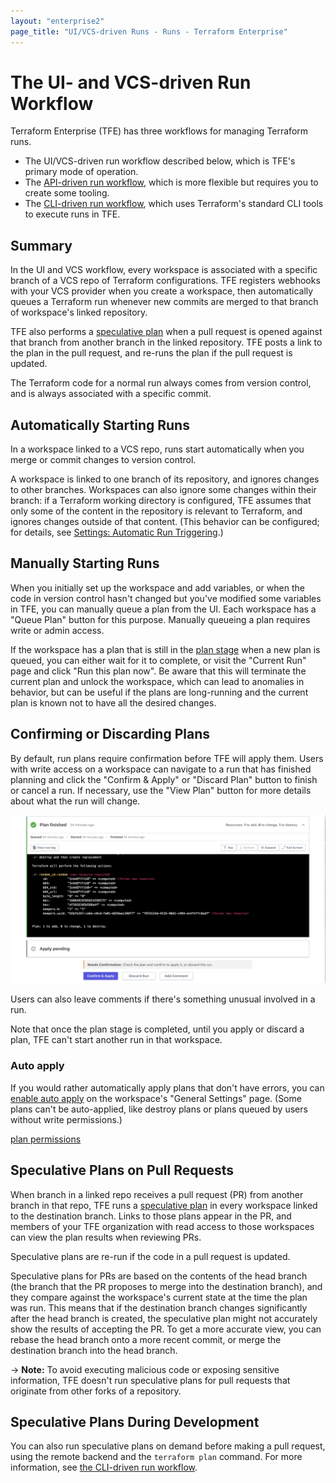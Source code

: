 ```yaml
---
layout: "enterprise2"
page_title: "UI/VCS-driven Runs - Runs - Terraform Enterprise"
---
```


# The UI- and VCS-driven Run Workflow

Terraform Enterprise (TFE) has three workflows for managing Terraform runs.

- The UI/VCS-driven run workflow described below, which is TFE's primary mode of operation.
- The [API-driven run workflow](./api.html), which is more flexible but requires you to create some tooling.
- The [CLI-driven run workflow](./cli.html), which uses Terraform's standard CLI tools to execute runs in TFE.

## Summary

In the UI and VCS workflow, every workspace is associated with a specific branch of a VCS repo of Terraform configurations. TFE registers webhooks with your VCS provider when you create a workspace, then automatically queues a Terraform run whenever new commits are merged to that branch of workspace's linked repository.

TFE also performs a [speculative plan][] when a pull request is opened against that branch from another branch in the linked repository. TFE posts a link to the plan in the pull request, and re-runs the plan if the pull request is updated.

[speculative plan]: ./index.html#speculative-plans

The Terraform code for a normal run always comes from version control, and is always associated with a specific commit.

## Automatically Starting Runs

In a workspace linked to a VCS repo, runs start automatically when you merge or commit changes to version control.

A workspace is linked to one branch of its repository, and ignores changes to other branches. Workspaces can also ignore some changes within their branch: if a Terraform working directory is configured, TFE assumes that only some of the content in the repository is relevant to Terraform, and ignores changes outside of that content. (This behavior can be configured; for details, see [Settings: Automatic Run Triggering](../workspaces/settings.html#automatic-run-triggering).)

## Manually Starting Runs

When you initially set up the workspace and add variables, or when the code in version control hasn't changed but you've modified some variables in TFE, you can manually queue a plan from the UI. Each workspace has a "Queue Plan" button for this purpose. Manually queueing a plan requires write or admin access.

If the workspace has a plan that is still in the [plan stage](./states.html#2-the-plan-stage) when a new plan is queued, you can either wait for it to complete, or visit the "Current Run" page and click "Run this plan now". Be aware that this will terminate the current plan and unlock the workspace, which can lead to anomalies in behavior, but can be useful if the plans are long-running and the current plan is known not to have all the desired changes.

## Confirming or Discarding Plans

By default, run plans require confirmation before TFE will apply them. Users with write access on a workspace can navigate to a run that has finished planning and click the "Confirm & Apply" or "Discard Plan" button to finish or cancel a run. If necessary, use the "View Plan" button for more details about what the run will change.

![confirm button](./images/runs-confirm.png)

Users can also leave comments if there's something unusual involved in a run.

Note that once the plan stage is completed, until you apply or discard a plan, TFE can't start another run in that workspace.

### Auto apply

If you would rather automatically apply plans that don't have errors, you can [enable auto apply](../workspaces/settings.html#auto-apply-and-manual-apply) on the workspace's "General Settings" page. (Some plans can't be auto-applied, like destroy plans or plans queued by users without write permissions.)

[plan permissions](../users-teams-organizations/permissions.html#plan)

## Speculative Plans on Pull Requests

When branch in a linked repo receives a pull request (PR) from another branch in that repo, TFE runs a [speculative plan][] in every workspace linked to the destination branch. Links to those plans appear in the PR, and members of your TFE organization with read access to those workspaces can view the plan results when reviewing PRs.

Speculative plans are re-run if the code in a pull request is updated.

Speculative plans for PRs are based on the contents of the head branch (the branch that the PR proposes to merge into the destination branch), and they compare against the workspace's current state at the time the plan was run. This means that if the destination branch changes significantly after the head branch is created, the speculative plan might not accurately show the results of accepting the PR. To get a more accurate view, you can rebase the head branch onto a more recent commit, or merge the destination branch into the head branch.

-> **Note:** To avoid executing malicious code or exposing sensitive information, TFE doesn't run speculative plans for pull requests that originate from other forks of a repository.

## Speculative Plans During Development

You can also run speculative plans on demand before making a pull request, using the remote backend and the `terraform plan` command. For more information, see [the CLI-driven run workflow](./cli.html).
